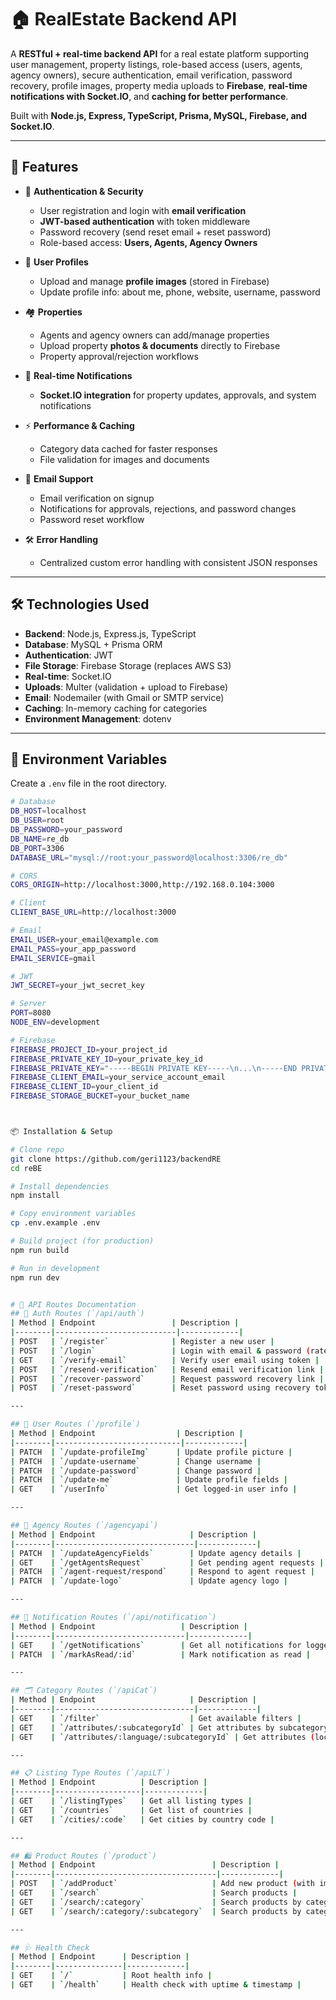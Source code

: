 # 🏠 RealEstate Backend API

A **RESTful + real-time backend API** for a real estate platform supporting user management, property listings, role-based access (users, agents, agency owners), secure authentication, email verification, password recovery, profile images, property media uploads to **Firebase**, **real-time notifications with Socket.IO**, and **caching for better performance**.  

Built with **Node.js, Express, TypeScript, Prisma, MySQL, Firebase, and Socket.IO**.  

---

## 🚀 Features

- 🔐 **Authentication & Security**
  - User registration and login with **email verification**
  - **JWT-based authentication** with token middleware
  - Password recovery (send reset email + reset password)
  - Role-based access: **Users, Agents, Agency Owners**

- 👤 **User Profiles**
  - Upload and manage **profile images** (stored in Firebase)
  - Update profile info: about me, phone, website, username, password

- 🏘 **Properties**
  - Agents and agency owners can add/manage properties
  - Upload property **photos & documents** directly to Firebase
  - Property approval/rejection workflows

- 📩 **Real-time Notifications**
  - **Socket.IO integration** for property updates, approvals, and system notifications

- ⚡ **Performance & Caching**
  - Category data cached for faster responses
  - File validation for images and documents

- 📧 **Email Support**
  - Email verification on signup
  - Notifications for approvals, rejections, and password changes
  - Password reset workflow

- 🛠 **Error Handling**
  - Centralized custom error handling with consistent JSON responses

---

## 🛠️ Technologies Used

- **Backend**: Node.js, Express.js, TypeScript  
- **Database**: MySQL + Prisma ORM  
- **Authentication**: JWT  
- **File Storage**: Firebase Storage (replaces AWS S3)  
- **Real-time**: Socket.IO  
- **Uploads**: Multer (validation + upload to Firebase)  
- **Email**: Nodemailer (with Gmail or SMTP service)  
- **Caching**: In-memory caching for categories  
- **Environment Management**: dotenv  

---

## 🌱 Environment Variables

Create a `.env` file in the root directory.  

```bash
# Database
DB_HOST=localhost
DB_USER=root
DB_PASSWORD=your_password
DB_NAME=re_db
DB_PORT=3306
DATABASE_URL="mysql://root:your_password@localhost:3306/re_db"

# CORS
CORS_ORIGIN=http://localhost:3000,http://192.168.0.104:3000

# Client
CLIENT_BASE_URL=http://localhost:3000

# Email
EMAIL_USER=your_email@example.com
EMAIL_PASS=your_app_password
EMAIL_SERVICE=gmail

# JWT
JWT_SECRET=your_jwt_secret_key

# Server
PORT=8080
NODE_ENV=development

# Firebase
FIREBASE_PROJECT_ID=your_project_id
FIREBASE_PRIVATE_KEY_ID=your_private_key_id
FIREBASE_PRIVATE_KEY="-----BEGIN PRIVATE KEY-----\n...\n-----END PRIVATE KEY-----\n"
FIREBASE_CLIENT_EMAIL=your_service_account_email
FIREBASE_CLIENT_ID=your_client_id
FIREBASE_STORAGE_BUCKET=your_bucket_name



📦 Installation & Setup

# Clone repo
git clone https://github.com/geri1123/backendRE
cd reBE

# Install dependencies
npm install

# Copy environment variables
cp .env.example .env

# Build project (for production)
npm run build

# Run in development
npm run dev


# 📌 API Routes Documentation
## 🔑 Auth Routes (`/api/auth`)
| Method | Endpoint                 | Description |
|--------|---------------------------|-------------|
| POST   | `/register`              | Register a new user |
| POST   | `/login`                 | Login with email & password (rate-limited) |
| GET    | `/verify-email`          | Verify user email using token |
| POST   | `/resend-verification`   | Resend email verification link |
| POST   | `/recover-password`      | Request password recovery link |
| POST   | `/reset-password`        | Reset password using recovery token |

---

## 👤 User Routes (`/profile`)
| Method | Endpoint                  | Description |
|--------|----------------------------|-------------|
| PATCH  | `/update-profileImg`      | Update profile picture |
| PATCH  | `/update-username`        | Change username |
| PATCH  | `/update-password`        | Change password |
| PATCH  | `/update-me`              | Update profile fields |
| GET    | `/userInfo`               | Get logged-in user info |

---

## 🏢 Agency Routes (`/agencyapi`)
| Method | Endpoint                     | Description |
|--------|-------------------------------|-------------|
| PATCH  | `/updateAgencyFields`        | Update agency details |
| GET    | `/getAgentsRequest`          | Get pending agent requests |
| PATCH  | `/agent-request/respond`     | Respond to agent request |
| PATCH  | `/update-logo`               | Update agency logo |

---

## 🔔 Notification Routes (`/api/notification`)
| Method | Endpoint                   | Description |
|--------|-----------------------------|-------------|
| GET    | `/getNotifications`        | Get all notifications for logged-in user |
| PATCH  | `/markAsRead/:id`          | Mark notification as read |

---

## 🗂 Category Routes (`/apiCat`)
| Method | Endpoint                     | Description |
|--------|-------------------------------|-------------|
| GET    | `/filter`                    | Get available filters |
| GET    | `/attributes/:subcategoryId` | Get attributes by subcategory |
| GET    | `/attributes/:language/:subcategoryId` | Get attributes (localized) |

---

## 📋 Listing Type Routes (`/apiLT`)
| Method | Endpoint          | Description |
|--------|-------------------|-------------|
| GET    | `/listingTypes`   | Get all listing types |
| GET    | `/countries`      | Get list of countries |
| GET    | `/cities/:code`   | Get cities by country code |

---

## 🛍 Product Routes (`/product`)
| Method | Endpoint                          | Description |
|--------|------------------------------------|-------------|
| POST   | `/addProduct`                     | Add new product (with images) |
| GET    | `/search`                         | Search products |
| GET    | `/search/:category`               | Search products by category |
| GET    | `/search/:category/:subcategory`  | Search products by category + subcategory |

---

## 🩺 Health Check
| Method | Endpoint      | Description |
|--------|---------------|-------------|
| GET    | `/`           | Root health info |
| GET    | `/health`     | Health check with uptime & timestamp |
